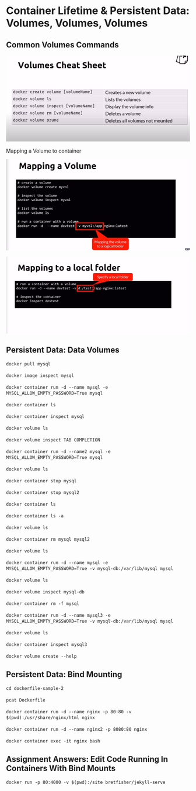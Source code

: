 # Container Lifetime & Persistent Data: Volumes, Volumes, Volumes

## Common Volumes Commands

![img.png](img.png)

Mapping a Volume to container 

![img_1.png](img_1.png)

![img_2.png](img_2.png)

## Persistent Data: Data Volumes

    docker pull mysql
    
    docker image inspect mysql
    
    docker container run -d --name mysql -e MYSQL_ALLOW_EMPTY_PASSWORD=True mysql
    
    docker container ls
    
    docker container inspect mysql
    
    docker volume ls
    
    docker volume inspect TAB COMPLETION
    
    docker container run -d --name2 mysql -e MYSQL_ALLOW_EMPTY_PASSWORD=True mysql
    
    docker volume ls
    
    docker container stop mysql
    
    docker container stop mysql2
    
    docker container ls
    
    docker container ls -a
    
    docker volume ls
    
    docker container rm mysql mysql2
    
    docker volume ls
    
    docker container run -d --name mysql -e MYSQL_ALLOW_EMPTY_PASSWORD=True -v mysql-db:/var/lib/mysql mysql
    
    docker volume ls
    
    docker volume inspect mysql-db
    
    docker container rm -f mysql
    
    docker container run -d --name mysql3 -e MYSQL_ALLOW_EMPTY_PASSWORD=True -v mysql-db:/var/lib/mysql mysql
    
    docker volume ls
    
    docker container inspect mysql3
    
    docker volume create --help
    
## Persistent Data: Bind Mounting

    cd dockerfile-sample-2
    
    pcat Dockerfile
    
    docker container run -d --name nginx -p 80:80 -v $(pwd):/usr/share/nginx/html nginx
    
    docker container run -d --name nginx2 -p 8080:80 nginx
    
    docker container exec -it nginx bash
    
## Assignment Answers: Edit Code Running In Containers With Bind Mounts

    docker run -p 80:4000 -v $(pwd):/site bretfisher/jekyll-serve
